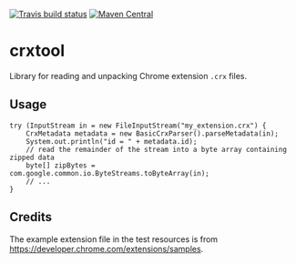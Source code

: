 [![Travis build status](https://img.shields.io/travis/mike10004/crxtool.svg)](https://travis-ci.org/mike10004/crxtool)
[![Maven Central](https://img.shields.io/maven-central/v/com.github.mike10004/crxtool.svg)](https://repo1.maven.org/maven2/com/github/mike10004/crxtool/)

# crxtool

Library for reading and unpacking Chrome extension `.crx` files.

## Usage

    try (InputStream in = new FileInputStream("my_extension.crx") {
        CrxMetadata metadata = new BasicCrxParser().parseMetadata(in);
        System.out.println("id = " + metadata.id);
        // read the remainder of the stream into a byte array containing zipped data
        byte[] zipBytes = com.google.common.io.ByteStreams.toByteArray(in);
        // ...
    }

## Credits

The example extension file in the test resources is from
https://developer.chrome.com/extensions/samples.
